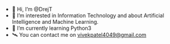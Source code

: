 - 👋 Hi, I’m @DrejT
- 👀 I’m interested in Information Technology and about Artificial Intelligence and Machine Learning.
- 🌱 I’m currently learning Python3
- 🛰️ You can contact me on vivekpatel4049@gmail.com

<!---
DrejT/DrejT is a ✨ special ✨ repository because its `README.md` (this file) appears on your GitHub profile.
You can click the Preview link to take a look at your changes.
--->
